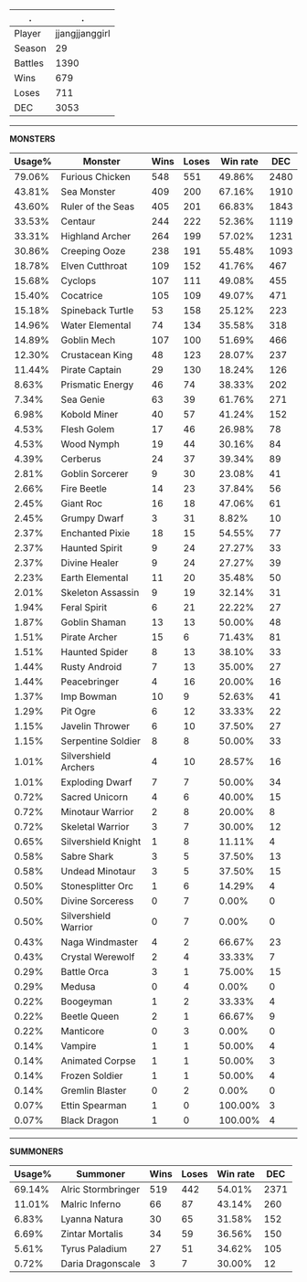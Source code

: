 .|.
|-|-
Player|jjangjjanggirl
Season|29
Battles|1390
Wins|679
Loses|711
DEC|3053

---
**MONSTERS**

Usage%|Monster|Wins|Loses|Win rate|DEC|
-|-|-|-|-|-|
79.06%|Furious Chicken|548|551|49.86%|2480|
43.81%|Sea Monster|409|200|67.16%|1910|
43.60%|Ruler of the Seas|405|201|66.83%|1843|
33.53%|Centaur|244|222|52.36%|1119|
33.31%|Highland Archer|264|199|57.02%|1231|
30.86%|Creeping Ooze|238|191|55.48%|1093|
18.78%|Elven Cutthroat|109|152|41.76%|467|
15.68%|Cyclops|107|111|49.08%|455|
15.40%|Cocatrice|105|109|49.07%|471|
15.18%|Spineback Turtle|53|158|25.12%|223|
14.96%|Water Elemental|74|134|35.58%|318|
14.89%|Goblin Mech|107|100|51.69%|466|
12.30%|Crustacean King|48|123|28.07%|237|
11.44%|Pirate Captain|29|130|18.24%|126|
8.63%|Prismatic Energy|46|74|38.33%|202|
7.34%|Sea Genie|63|39|61.76%|271|
6.98%|Kobold Miner|40|57|41.24%|152|
4.53%|Flesh Golem|17|46|26.98%|78|
4.53%|Wood Nymph|19|44|30.16%|84|
4.39%|Cerberus|24|37|39.34%|89|
2.81%|Goblin Sorcerer|9|30|23.08%|41|
2.66%|Fire Beetle|14|23|37.84%|56|
2.45%|Giant Roc|16|18|47.06%|61|
2.45%|Grumpy Dwarf|3|31|8.82%|10|
2.37%|Enchanted Pixie|18|15|54.55%|77|
2.37%|Haunted Spirit|9|24|27.27%|33|
2.37%|Divine Healer|9|24|27.27%|39|
2.23%|Earth Elemental|11|20|35.48%|50|
2.01%|Skeleton Assassin|9|19|32.14%|31|
1.94%|Feral Spirit|6|21|22.22%|27|
1.87%|Goblin Shaman|13|13|50.00%|48|
1.51%|Pirate Archer|15|6|71.43%|81|
1.51%|Haunted Spider|8|13|38.10%|33|
1.44%|Rusty Android|7|13|35.00%|27|
1.44%|Peacebringer|4|16|20.00%|16|
1.37%|Imp Bowman|10|9|52.63%|41|
1.29%|Pit Ogre|6|12|33.33%|22|
1.15%|Javelin Thrower|6|10|37.50%|27|
1.15%|Serpentine Soldier|8|8|50.00%|33|
1.01%|Silvershield Archers|4|10|28.57%|16|
1.01%|Exploding Dwarf|7|7|50.00%|34|
0.72%|Sacred Unicorn|4|6|40.00%|15|
0.72%|Minotaur Warrior|2|8|20.00%|8|
0.72%|Skeletal Warrior|3|7|30.00%|12|
0.65%|Silvershield Knight|1|8|11.11%|4|
0.58%|Sabre Shark|3|5|37.50%|13|
0.58%|Undead Minotaur|3|5|37.50%|15|
0.50%|Stonesplitter Orc|1|6|14.29%|4|
0.50%|Divine Sorceress|0|7|0.00%|0|
0.50%|Silvershield Warrior|0|7|0.00%|0|
0.43%|Naga Windmaster|4|2|66.67%|23|
0.43%|Crystal Werewolf|2|4|33.33%|7|
0.29%|Battle Orca|3|1|75.00%|15|
0.29%|Medusa|0|4|0.00%|0|
0.22%|Boogeyman|1|2|33.33%|4|
0.22%|Beetle Queen|2|1|66.67%|9|
0.22%|Manticore|0|3|0.00%|0|
0.14%|Vampire|1|1|50.00%|4|
0.14%|Animated Corpse|1|1|50.00%|3|
0.14%|Frozen Soldier|1|1|50.00%|4|
0.14%|Gremlin Blaster|0|2|0.00%|0|
0.07%|Ettin Spearman|1|0|100.00%|3|
0.07%|Black Dragon|1|0|100.00%|4|

---
**SUMMONERS**

Usage%|Summoner|Wins|Loses|Win rate|DEC|
-|-|-|-|-|-|
69.14%|Alric Stormbringer|519|442|54.01%|2371|
11.01%|Malric Inferno|66|87|43.14%|260|
6.83%|Lyanna Natura|30|65|31.58%|152|
6.69%|Zintar Mortalis|34|59|36.56%|150|
5.61%|Tyrus Paladium|27|51|34.62%|105|
0.72%|Daria Dragonscale|3|7|30.00%|12|
